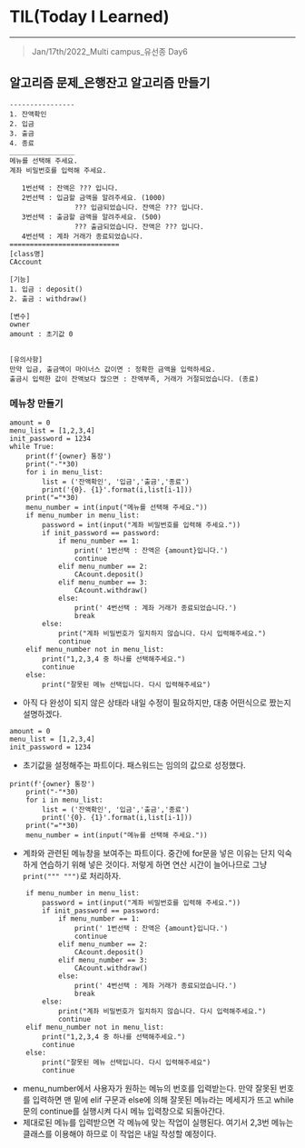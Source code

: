 # TIL(Today I Learned)

___

> Jan/17th/2022_Multi campus_유선종 Day6

## 알고리즘 문제_은행잔고 알고리즘 만들기

```홍길동 통장
----------------
1. 잔액확인
2. 입금
3. 출금
4. 종료
________________
메뉴를 선택해 주세요.
계좌 비밀번호를 입력해 주세요. 

   1번선택 : 잔액은 ??? 입니다.
   2번선택 : 입금할 금액을 알려주세요. (1000)
                ??? 입금되었습니다. 잔액은 ??? 입니다.
   3번선택 : 출금할 금액을 알려주세요. (500)
                ??? 출금되었습니다. 잔액은 ??? 입니다.
   4번선택 : 계좌 거래가 종료되었습니다.
===========================
[class명]
CAccount

[기능]
1. 입금 : deposit()
2. 출금 : withdraw()

[변수]
owner
amount : 초기값 0


[유의사항]
만약 입금, 출금액이 마이너스 값이면 : 정확한 금액을 입력하세요.
출금시 입력한 값이 잔액보다 많으면 : 잔액부족, 거래가 거절되었습니다. (종료)
```

### 메뉴창 만들기
```owner = '홍길동'
amount = 0
menu_list = [1,2,3,4]
init_password = 1234
while True:
    print(f'{owner} 통장')
    print("-"*30)
    for i in menu_list:
        list = ('잔액확인', '입금','출금','종료')
        print('{0}. {1}'.format(i,list[i-1]))
    print("="*30)
    menu_number = int(input("메뉴를 선택해 주세요."))
    if menu_number in menu_list:
        password = int(input("계좌 비밀번호를 입력해 주세요."))
        if init_password == password:
            if menu_number == 1:
                print(' 1번선택 : 잔액은 {amount}입니다.')
                continue
            elif menu_number == 2:
                CAcount.deposit()
            elif menu_number == 3:
                CAcount.withdraw()
            else:
                print(' 4번선택 : 계좌 거래가 종료되었습니다.')
                break
        else:
            print("계좌 비밀번호가 일치하지 않습니다. 다시 입력해주세요.")
            continue
    elif menu_number not in menu_list:
        print("1,2,3,4 중 하나를 선택해주세요.")
        continue
    else:
        print("잘못된 메뉴 선택입니다. 다시 입력해주세요")
```
 - 아직 다 완성이 되지 않은 상태라 내일 수정이 필요하지만, 대충 어떤식으로 짰는지 설명하겠다.

```owner = '홍길동'
amount = 0
menu_list = [1,2,3,4]
init_password = 1234
```
 - 초기값을 설정해주는 파트이다. 패스워드는 임의의 값으로 성정했다.

```
print(f'{owner} 통장')
    print("-"*30)
    for i in menu_list:
        list = ('잔액확인', '입금','출금','종료')
        print('{0}. {1}'.format(i,list[i-1]))
    print("="*30)
    menu_number = int(input("메뉴를 선택해 주세요."))
```
 - 계좌와 관련된 메뉴창을 보여주는 파트이다. 중간에 for문을 넣은 이유는 단지 익숙하게 연습하기 위해 넣은 것이다. 저렇게 하면 연산 시간이 늘어나므로 그냥 `print(""" """)`로 처리하자.

```menu_number = int(input("메뉴를 선택해 주세요."))
    if menu_number in menu_list:
        password = int(input("계좌 비밀번호를 입력해 주세요."))
        if init_password == password:
            if menu_number == 1:
                print(' 1번선택 : 잔액은 {amount}입니다.')
                continue
            elif menu_number == 2:
                CAcount.deposit()
            elif menu_number == 3:
                CAcount.withdraw()
            else:
                print(' 4번선택 : 계좌 거래가 종료되었습니다.')
                break
        else:
            print("계좌 비밀번호가 일치하지 않습니다. 다시 입력해주세요.")
            continue
    elif menu_number not in menu_list:
        print("1,2,3,4 중 하나를 선택해주세요.")
        continue
    else:
        print("잘못된 메뉴 선택입니다. 다시 입력해주세요")
        continue
```
 - menu_number에서 사용자가 원하는 메뉴의 번호를 입력받는다. 만약 잘못된 번호를 입력하면 맨 밑에 elif 구문과 else에 의해 잘못된 메뉴라는 메세지가 뜨고 while문의 continue를 실행시켜 다시 메뉴 입력창으로 되돌아간다.
 - 제대로된 메뉴를 입력받으면 각 메뉴에 맞는 작업이 실행된다. 여기서 2,3번 메뉴는 클래스를 이용해야 하므로 이 작업은 내일 작성할 예정이다.